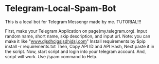 # Telegram-Local-Spam-Bot
This is a local bot for Telegram Messengr made by me.
TUTORIAL!!!

First, make your Telegram Application on page(my.telegram.org).
Input random name, short name, skip description, and input url. Note: you can make it like "www.djsdhcjgsjsdhjdsj.com"
Install requirements by $pip install -r requirements.txt
Then, Copy API ID and API Hash, Next paste it in the script.
Now, start script and login into your telegram account.
And, script will work.
Use /spam command to Help.
